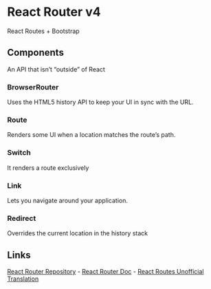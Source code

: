 # React Router v4

React Routes + Bootstrap

## Components

An API that isn’t “outside” of React

### BrowserRouter
Uses the HTML5 history API to keep your UI in sync with the URL.

### Route
Renders some UI when a location matches the route’s path.

### Switch
It renders a route exclusively

### Link
Lets you navigate around your application.

### Redirect
Overrides the current location in the history stack

## Links
[React Router Repository](https://github.com/ReactTraining/react-router) -
[React Router Doc](https://reacttraining.com/react-router/web/api) -
[React Routes Unofficial Translation](https://github.com/shmesa22/unofficial-react-router-doc-es)
